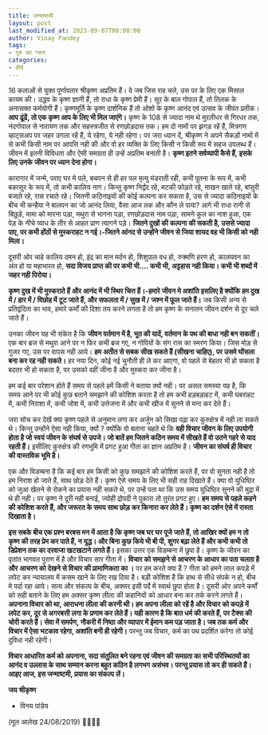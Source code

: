 ```yaml
---
title: जन्माष्टमी
layout: post
last_modified_at: 2023-09-07T08:08:00
author: Vinay Pandey
tags:
- गुरु का ग्यान
categories:
- दीर्घ
---
```

16 कलाओं से युक्त पूर्णावतार श्रीकृष्ण अप्रतिम हैं। वे जब जिस राह चले, उस पर के लिए एक मिसाल कायम की। उद्धव के कृष्ण ज्ञानी हैं, तो राधा के कृष्ण प्रेमी हैं। सूर के बाल गोपाल हैं, तो तिलक के अनासक्त कर्मयोगी हैं।  कृष्णमूर्ति के कृष्ण दार्शनिक हैं तो ओशो के कृष्ण आनंद एवं उत्सव के जीवंत प्रतीक। **आप ढूंढें, तो एक कृष्ण आप के लिए भी मिल जाएंगे।** कृष्ण के 108 से ज्यादा नाम थे मुरलीधर से गिरधर तक, नंदगोपाल से नारायण तक और सहस्त्रजीत से रणछोड़दास तक।  हम दो नामों पर झगड़ रहें हैं, मित्रगण व्हाट्सअप पर जहर उगला रहें हैं, ये रहेगा, ये नही रहेगा। पर जरा ध्यान दें, श्रीकृष्ण ने अपने सैकड़ों नामों में से कभी किसी नाम पर आपत्ति नही की और वो हर व्यक्ति के लिए किसी न किसी रूप में सहज उपलब्ध हैं। जीवन में इतनी विविधता और ऐसी समग्रता ही उन्हें अप्रतिम बनाती है। **कृष्ण इतने सर्वव्यापी कैसे हैं, इसके लिए उनके जीवन पर ध्यान देना होगा।**

कारागार में जन्मे, पराए घर मे पले, बचपन से ही हर पल मृत्यु मंडराती रही, कभी पूतना के रूप में, कभी बकासुर के रूप में, तो कभी कालिय नाग। किन्तु कृष्ण निर्द्वंद रहे, मटकी फोड़ते रहे, माखन खाते रहे, बांसुरी बजाते रहे, रास रचाते रहे। जितनी कठिनाइयों की कोई कल्पना कर सकता है, उस से ज्यादा कठिनाइयों के बीच भी कन्हैया ने बालपन का जो आनंद लिया, वैसा आज तक और कौन ले पाया? आगे भी राधा रानी से बिछुड़े, मामा को मारना पड़ा, मथुरा से भागना पड़ा, रणछोड़दास नाम पड़ा, सामने कुल का नाश हुआ, एक पेड़ के नीचे व्याध के तीर से आहत प्राण त्यागने पड़े। **जितने दुखों की कल्पना की सकती है, उससे ज्यादा पाए, पर कभी होंठों से मुस्कराहट न गई।-जितने आंनद से उन्होंने जीवन से जिया शायद वह भी किसी को नही मिला।**

दूसरी ओर चाहे कालिय दमन हो, इंद्र का मान मर्दन हो, शिशुपाल वध हो, रुक्मणि हरण हो, कालयवन का अंत हो या महाभारत हो, **सदा विजय प्राप्त की पर कभी भी.... कभी भी, अट्टहास नही किया। कभी भी शब्दों में जहर नही पिरोया।**

**कृष्ण दुख में भी मुस्कराते हैं और आनंद में भी स्थिर चित्त हैं।-हमारे जीवन मे अशांति इसलिए है क्योंकि हम दुख में / हार में / विछोह में टूट जाते हैं, और सफलता में / सुख में / जश्न में फूल जाते हैं।** जब किसी अन्य से प्रतिद्वंदिता का भाव, हमारे कर्मों की दिशा तय करने लगता है तो हम कृष्ण के सनातन जीवन दर्शन से दूर चले जाते हैं। 

उनका जीवन यह भी संकेत है कि **जीवन वर्तमान में है, भूत की यादें, वर्तमान के पथ की बाधा नही बन सकतीं।** एक बार ब्रज से मथुरा आने पर न फिर कभी ब्रज गए, न गोपियों के संग रास का स्मरण किया। जिस मोड़ से गुजर गए, उस पर वापस नही आये। **हम अतीत से सबक सीख सकते हैं (सीखना चाहिए), पर उसमे घोंसला बना कर रह नही सकते।** हर नया दिन, कोई नई चुनौती ही ले कर आएगा, वो पहले से बेहतर भी हो सकता है बदतर भी हो सकता है, पर उसको वहीं जीना है और मुस्करा कर जीना है। 

हम कई बार परेशान होते हैं समय से पहले हमें किसी ने बताया क्यों नही। पर असल समस्या यह है, कि समय आने पर भी कोई कुछ बताने समझाने की कोशिश करता है तो हम कभी हड़बड़ाहट में, कभी घबराहट में, कभी निराशा में, कभी जोश में, कभी उत्तेजना में और कभी खीज में सुनने से मना कर देते हैं। 

जरा सोच कर देखें क्या कृष्ण पहले से अनुमान लगा कर अर्जुन को सिखा पढ़ा कर कुरुक्षेत्र में नही ला सकते थे। किन्तु उन्होंने ऐसा नही किया, क्यों ? क्योंकि वो बताना चहते थे कि **वही विचार जीवन के लिए उपयोगी होता है जो स्वयं जीवन के संघर्ष से उपजे। जो बातें हम जितने कठिन समय में सीखते हैं वो उतने गहरे से याद रहती हैं।** इसीलिए कुरुक्षेत्र की रणभूमि में प्रगट हुआ गीता का ज्ञान अप्रतिम है। **जीवन का संघर्ष ही विचार की वास्तविक भूमि है।** 

एक और विडम्बना है कि कई बार हम किसी को कुछ समझाने की कोशिश करते हैं, पर वो सुनता नही है तो हम निराश हो जाते हैं, साथ छोड़ देते हैं। कृष्ण ऐसे समय के लिए भी सही राह  दिखाते हैं। क्या वो युधिष्ठिर को जुआ खेलने से रोकने का प्रयास नही सकते थे, पर उन्हें पता था कि उस समय युधिष्ठिर सुनने की मुद्रा में थे ही नही। पर कृष्ण ने दूरी नही बनाई, ज्योही द्रोपदी ने पुकारा तो तुरंत प्रगट हुए। **हम समय से पहले कहने की कोशिश करते हैं, और जरूरत के समय साथ छोड़ कर किनारा कर लेते हैं। कृष्ण का दर्शन ऐसे में रास्ता दिखाता है।**

**इस सबके बीच एक प्रश्न बरबस मन में आता है कि कृष्ण जब घर घर पूजे जाते हैं,  तो आखिर क्यों हम न तो कृष्ण की तरह प्रेम कर पाते हैं, न युद्ध। और बिना कुछ किये भी बी पी, शुगर बढ़ा लेते हैं और कभी कभी तो डिप्रेशन तक का दरवाजा खटखटाने लगते हैं।** इसका उत्तर एक विडम्बना में छुपा है। कृष्ण के जीवन का वृतांत भागवत पुराण में है और विचार सार गीता में। **विचार को समझने से आचरण के आधार का पता चलता है और आचरण को देखने से विचार की प्रामाणिकता का ।**  पर हम करते क्या हैं ? गीता को हमने लाल कपड़े में लपेट कर न्यायालय में कसम खाने के लिए रख दिया है। बड़ी कोशिश है कि हाथ से सीधे संपर्क न हो, बीच मे पर्दा रहा आये। सत्य और संकल्प के बीच, अक्सर इसी पर्दे में स्वार्थ छुपा होता है। दूसरी ओर अपने कर्मों को सही बताने के लिए हम अक्सर कृष्ण लीला की कहानियों को आधार बना कर तर्क करने लगते हैं। **अपनाना विचार को था, आराधना लीला की करनी थी। हम अपना लीला को रहें है और विचार को कपड़े में लपेट कर, दूर से अगरबत्ती लगा के प्रणाम कर लेते हैं। यही कारण है कि बात धर्म की करते हैं, पर टैक्स की चोरी करते हैं। सेवा में समर्पण, नौकरी में निष्ठा और व्यापार में ईमान कम पड़ जाता है। जब तक कर्म और विचार में ऐसा भटकाव रहेगा, अशांति बनी ही रहेगी।** परन्तु जब विचार, कर्म का पथ प्रदर्शित करेगा तो कोई दुविधा नही रहेगी।

**विचार आधारित कर्म को अपनाना, सदा संतुलित बने रहना एवं जीवन की समग्रता का सभी परिस्थितयों का आनंद व उल्लास के साथ सम्मान करना बहुत कठिन है लगभग असंभव। परन्तु प्रयास तो कर ही सकते हैं। आइए आज, इस जन्माष्टमी, प्रयास का संकल्प लें।**

**जय श्रीकृष्ण**

- विनय पांडेय

(मूल आलेख 24/08/2019)
🙏🌷🌷🙏


